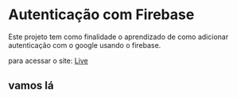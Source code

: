 # Autenticação com Firebase

Este projeto tem como finalidade o aprendizado de como adicionar autenticação com o google usando o firebase.

para acessar o site: [Live](https://muritadb.github.io/firebase-auth/)

## vamos lá